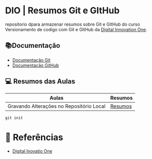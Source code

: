 
# DIO | Resumos Git e GItHub

repositorio dpara armazenar resumos sobre Git e GItHub do curso Versionamento de codigo com Git e GItHub da [Digital Innovation One](https://www.dio.me/).

## 📚Documentação
- [Documentação Git](https://git-scm.com/doc)
- [Documentação GitHub](htpps://docs.github.com/)

## 💻 Resumos das Aulas

| Aulas | Resumos |
|-------|---------|
|Gravando Alterações no Repositório Local|[Resumos]()|


```
git init
```

# 🔎 Referências

- [Digital Inovatio One]()

